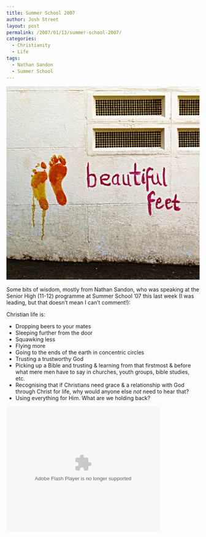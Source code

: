 ```yaml
---
title: Summer School 2007
author: Josh Street
layout: post
permalink: /2007/01/13/summer-school-2007/
categories:
  - Christianity
  - Life
tags:
  - Nathan Sandon
  - Summer School
---
```

![Beautiful feet and footprints painted on a wall][1]

Some bits of wisdom, mostly from Nathan Sandon, who was speaking at the Senior High (11-12) programme at Summer School &#8217;07 this last week (I was leading, but that doesn&#8217;t mean I can&#8217;t comment!):

Christian life is:

*   Dropping beers to your mates
*   Sleeping further from the door
*   Squawking less
*   Flying more
*   Going to the ends of the earth in concentric circles
*   Trusting a trustworthy God
*   Picking up a Bible and trusting & learning from that firstmost & before what mere men have to say in churches, youth groups, bible studies, etc.
*   Recognising that if Christians need grace & a relationship with God through Christ for life, why would anyone else *not* need to hear that?
*   Using everything for Him. What are we holding back?

<embed style="width:400px; height:326px;" id="VideoPlayback" align="middle" type="application/x-shockwave-flash" src="http://video.google.com/googleplayer.swf?docId=838713951171360599&#038;hl=en-AU" quality="best" bgcolor="#ffffff" scale="noScale" salign="TL"  FlashVars="playerMode=embedded">
</embed>

 [1]: /blog/wp-content/2007/01/beautifulfeet-web.jpg